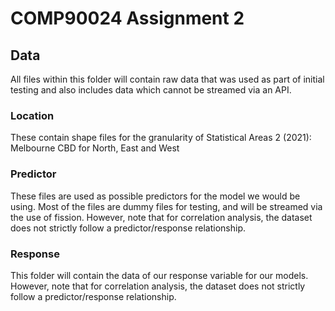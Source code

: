 # COMP90024 Assignment 2

## Data

All files within this folder will contain raw data that was used as part of initial testing and also includes data which cannot be streamed via an API.

### Location

These contain shape files for the granularity of Statistical Areas 2 (2021): Melbourne CBD for North, East and West

### Predictor

These files are used as possible predictors for the model we would be using. Most of the files are dummy files for testing, and will be streamed via the use of fission. However, note that for correlation analysis, the dataset does not strictly follow a predictor/response relationship.

### Response

This folder will contain the data of our response variable for our models. However, note that for correlation analysis, the dataset does not strictly follow a predictor/response relationship.
